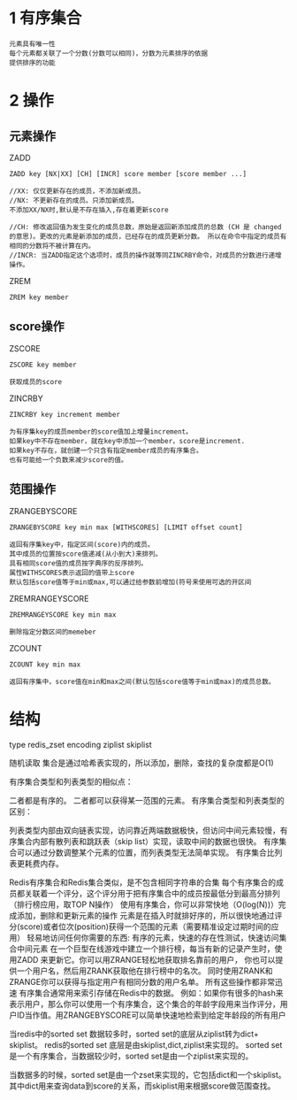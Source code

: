 
# 1 有序集合

    元素具有唯一性
    每个元素都关联了一个分数(分数可以相同)，分数为元素排序的依据
    提供排序的功能

# 2 操作

## 元素操作

ZADD

    ZADD key [NX|XX] [CH] [INCR] score member [score member ...]
    
    //XX: 仅仅更新存在的成员，不添加新成员。
    //NX: 不更新存在的成员。只添加新成员。
    不添加XX/NX时,默认是不存在插入,存在着更新score
    
    //CH: 修改返回值为发生变化的成员总数，原始是返回新添加成员的总数 (CH 是 changed 的意思)。更改的元素是新添加的成员，已经存在的成员更新分数。 所以在命令中指定的成员有相同的分数将不被计算在内。
    //INCR: 当ZADD指定这个选项时，成员的操作就等同ZINCRBY命令，对成员的分数进行递增操作。

ZREM

    ZREM key member 
    
## score操作

ZSCORE

    ZSCORE key member
    
    获取成员的score


ZINCRBY 
    
    ZINCRBY key increment member 
    
    为有序集key的成员member的score值加上增量increment。
    如果key中不存在member，就在key中添加一个member，score是increment.
    如果key不存在，就创建一个只含有指定member成员的有序集合。
    也有可能给一个负数来减少score的值。



 
 
## 范围操作

ZRANGEBYSCORE

    ZRANGEBYSCORE key min max [WITHSCORES] [LIMIT offset count]
    
    返回有序集key中，指定区间(score)内的成员。
    其中成员的位置按score值递减(从小到大)来排列。
    具有相同score值的成员按字典序的反序排列。
    属性WITHSCORES表示返回的值带上score
    默认包括score值等于min或max,可以通过给参数前增加(符号来使用可选的开区间

ZREMRANGEYSCORE     

    ZREMRANGEYSCORE key min max 
    
    删除指定分数区间的memeber
    
ZCOUNT
 
    ZCOUNT key min max 
    
    返回有序集中，score值在min和max之间(默认包括score值等于min或max)的成员总数。    

 
# 结构

type
redis_zset
encoding
ziplist skiplist

随机读取
集合是通过哈希表实现的，所以添加，删除，查找的复杂度都是O(1)



有序集合类型和列表类型的相似点：

二者都是有序的。
二者都可以获得某一范围的元素。
有序集合类型和列表类型的区别：

列表类型内部由双向链表实现，访问靠近两端数据极快，但访问中间元素较慢，有序集合内部有散列表和跳跃表（skip list）实现，读取中间的数据也很快。
有序集合可以通过分数调整某个元素的位置，而列表类型无法简单实现。
有序集合比列表更耗费内存。





Redis有序集合和Redis集合类似，是不包含相同字符串的合集
每个有序集合的成员都关联着一个评分，这个评分用于把有序集合中的成员按最低分到最高分排列（排行榜应用，取TOP N操作）
使用有序集合，你可以非常快地（O(log(N))）完成添加，删除和更新元素的操作
元素是在插入时就排好序的，所以很快地通过评分(score)或者位次(position)获得一个范围的元素（需要精准设定过期时间的应用）
轻易地访问任何你需要的东西: 有序的元素，快速的存在性测试，快速访问集合中间元素
在一个巨型在线游戏中建立一个排行榜，每当有新的记录产生时，使用ZADD 来更新它。你可以用ZRANGE轻松地获取排名靠前的用户， 你也可以提供一个用户名，然后用ZRANK获取他在排行榜中的名次。 同时使用ZRANK和ZRANGE你可以获得与指定用户有相同分数的用户名单。 所有这些操作都非常迅速
有序集合通常用来索引存储在Redis中的数据。 例如：如果你有很多的hash来表示用户，那么你可以使用一个有序集合，这个集合的年龄字段用来当作评分，用户ID当作值。用ZRANGEBYSCORE可以简单快速地检索到给定年龄段的所有用户


当redis中的sorted set 数据较多时，sorted set的底层从ziplist转为dict+ skiplist。
redis的sorted set 底层是由skiplist,dict,ziplist来实现的。
sorted set是一个有序集合，当数据较少时，sorted set是由一个ziplist来实现的。

 当数据多的时候，sorted set是由一个zset来实现的，它包括dict和一个skiplist。其中dict用来查询data到score的关系，而skiplist用来根据score做范围查找。